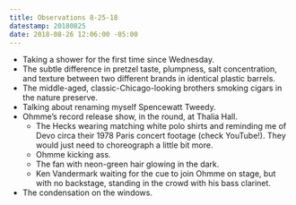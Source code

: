 ```yaml
---
title: Observations 8-25-18
datestamp: 20180825
date: 2018-08-26 12:06:00 -05:00
---
```


- Taking a shower for the first time since Wednesday.
- The subtle difference in pretzel taste, plumpness, salt concentration, and texture between two different brands in identical plastic barrels.
- The middle-aged, classic-Chicago-looking brothers smoking cigars in the nature preserve.
- Talking about renaming myself Spencewatt Tweedy.
- Ohmme’s record release show, in the round, at Thalia Hall.
	- The Hecks wearing matching white polo shirts and reminding me of Devo circa their 1978 Paris concert footage (check YouTube!). They would just need to choreograph a little bit more.
	- Ohmme kicking ass.
	- The fan with neon-green hair glowing in the dark.
	- Ken Vandermark waiting for the cue to join Ohmme on stage, but with no backstage, standing in the crowd with his bass clarinet.
- The condensation on the windows.
